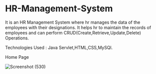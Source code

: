 # HR-Management-System

It is an HR Management System where hr manages the data of the employees with their designations. It helps hr to maintain the records of employees and can perform CRUD(Create,Retrieve,Update,Delete) Operations.


 Technologies Used : Java Servlet,HTML,CSS,MySQl.
 
 Home Page
 
 ![Screenshot (530)](https://user-images.githubusercontent.com/69362478/120619347-82d4c080-c479-11eb-9973-9961d2f2fbac.png)

